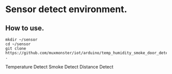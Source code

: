 # Sensor detect environment.
## How to use.
```
mkdir ~/sensor
cd ~/sensor
git clone https://github.com/muxmonster/iot/arduino/temp_humidity_smoke_door_detect.ino .
```

Temperature Detect
Smoke Detect
Distance Detect
